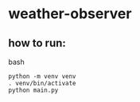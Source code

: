 # weather-observer

## how to run:
bash
```
python -m venv venv
. venv/bin/activate
python main.py
```
